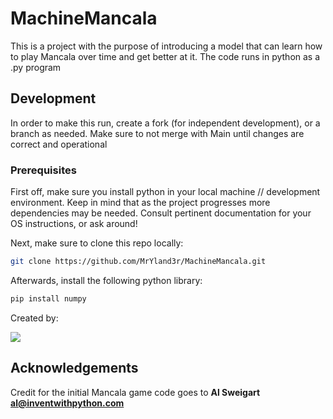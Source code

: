 # MachineMancala

This is a project with the purpose of introducing a model that can learn how to play Mancala over time and get better at it. The code runs in python as a .py program

## Development

In order to make this run, create a fork (for independent development), or a branch as needed. Make sure to not merge with Main until changes are correct and operational

### Prerequisites

First off, make sure you install python in your local machine // development environment. Keep in mind that as the project progresses more dependencies may be needed. Consult pertinent documentation for your OS instructions, or ask around!

Next, make sure to clone this repo locally:

```sh
git clone https://github.com/MrYland3r/MachineMancala.git
```

Afterwards, install the following python library:

```sh
pip install numpy
```


Created by:

<a href= "https://github.com/MrYland3r/MachineMancala/graphs/contributors"> <img src= "https://contrib.rocks/image?repo=MrYland3r/MachineMancala" /></a>

## Acknowledgements

Credit for the initial Mancala game code goes to **Al Sweigart al@inventwithpython.com**
